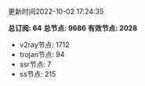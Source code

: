更新时间2022-10-02 17:24:35

**总订阅: 64**
**总节点: 9686**
**有效节点: 2028**
- v2ray节点: 1712
- trojan节点: 94
- ssr节点: 7
- ss节点: 215
